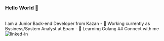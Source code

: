 ### Hello World 👋
<br>
I am a Junior Back-end Developer from Kazan
- 🔭 Working currently as Bysiness/System Analyst at Epam
- 🌱 Learning Golang
## Connect with me
<br>
<a href="https://www.linkedin.com/in/bulat-is-online"><img src="https://img.shields.io/badge/linkedin-%230077B5.svg?&style=for-the-badge&logo=linkedin&logoColor=white" <img align="left" alt="linked-in"></a>
